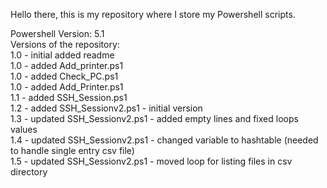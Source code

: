 Hello there, this is my repository where I store my Powershell scripts. 

Powershell Version: 5.1  
Versions of the repository: \
    1.0 - initial added readme \
    1.0 - added Add_printer.ps1 \
    1.0 - added Check_PC.ps1 \
    1.0 - added Add_Printer.ps1 \
    1.1 - added SSH_Session.ps1 \
    1.2 - added SSH_Sessionv2.ps1 - initial version \
    1.3 - updated SSH_Sessionv2.ps1 - added empty lines and fixed loops values \
    1.4 - updated SSH_Sessionv2.ps1 - changed variable to hashtable (needed to handle single entry csv file) \
    1.5 - updated SSH_Sessionv2.ps1 - moved loop for listing files in csv directory 
